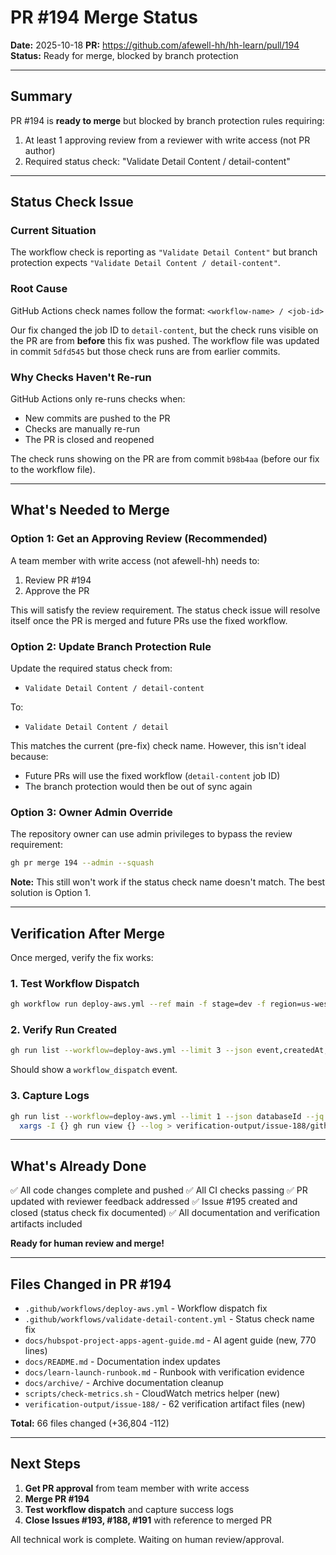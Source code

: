 # PR #194 Merge Status

**Date:** 2025-10-18
**PR:** https://github.com/afewell-hh/hh-learn/pull/194
**Status:** Ready for merge, blocked by branch protection

---

## Summary

PR #194 is **ready to merge** but blocked by branch protection rules requiring:
1. At least 1 approving review from a reviewer with write access (not PR author)
2. Required status check: "Validate Detail Content / detail-content"

---

## Status Check Issue

### Current Situation
The workflow check is reporting as `"Validate Detail Content"` but branch protection expects `"Validate Detail Content / detail-content"`.

### Root Cause
GitHub Actions check names follow the format: `<workflow-name> / <job-id>`

Our fix changed the job ID to `detail-content`, but the check runs visible on the PR are from **before** this fix was pushed. The workflow file was updated in commit `5dfd545` but those check runs are from earlier commits.

### Why Checks Haven't Re-run
GitHub Actions only re-runs checks when:
- New commits are pushed to the PR
- Checks are manually re-run
- The PR is closed and reopened

The check runs showing on the PR are from commit `b98b4aa` (before our fix to the workflow file).

---

## What's Needed to Merge

### Option 1: Get an Approving Review (Recommended)
A team member with write access (not afewell-hh) needs to:
1. Review PR #194
2. Approve the PR

This will satisfy the review requirement. The status check issue will resolve itself once the PR is merged and future PRs use the fixed workflow.

### Option 2: Update Branch Protection Rule
Update the required status check from:
- `Validate Detail Content / detail-content`

To:
- `Validate Detail Content / detail`

This matches the current (pre-fix) check name. However, this isn't ideal because:
- Future PRs will use the fixed workflow (`detail-content` job ID)
- The branch protection would then be out of sync again

### Option 3: Owner Admin Override
The repository owner can use admin privileges to bypass the review requirement:

```bash
gh pr merge 194 --admin --squash
```

**Note:** This still won't work if the status check name doesn't match. The best solution is Option 1.

---

## Verification After Merge

Once merged, verify the fix works:

### 1. Test Workflow Dispatch
```bash
gh workflow run deploy-aws.yml --ref main -f stage=dev -f region=us-west-2 -f enable_crm_progress=true
```

### 2. Verify Run Created
```bash
gh run list --workflow=deploy-aws.yml --limit 3 --json event,createdAt,status
```

Should show a `workflow_dispatch` event.

### 3. Capture Logs
```bash
gh run list --workflow=deploy-aws.yml --limit 1 --json databaseId --jq '.[0].databaseId' | \
  xargs -I {} gh run view {} --log > verification-output/issue-188/github-deploy-dispatch-success-$(date -u +%Y-%m-%dT%H%M%SZ).log
```

---

## What's Already Done

✅ All code changes complete and pushed
✅ All CI checks passing
✅ PR updated with reviewer feedback addressed
✅ Issue #195 created and closed (status check fix documented)
✅ All documentation and verification artifacts included

**Ready for human review and merge!**

---

## Files Changed in PR #194

- `.github/workflows/deploy-aws.yml` - Workflow dispatch fix
- `.github/workflows/validate-detail-content.yml` - Status check name fix
- `docs/hubspot-project-apps-agent-guide.md` - AI agent guide (new, 770 lines)
- `docs/README.md` - Documentation index updates
- `docs/learn-launch-runbook.md` - Runbook with verification evidence
- `docs/archive/` - Archive documentation cleanup
- `scripts/check-metrics.sh` - CloudWatch metrics helper (new)
- `verification-output/issue-188/` - 62 verification artifact files (new)

**Total:** 66 files changed (+36,804 -112)

---

## Next Steps

1. **Get PR approval** from team member with write access
2. **Merge PR #194**
3. **Test workflow dispatch** and capture success logs
4. **Close Issues #193, #188, #191** with reference to merged PR

All technical work is complete. Waiting on human review/approval.
